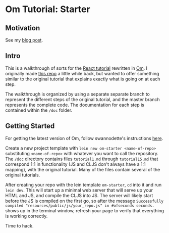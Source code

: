 Om Tutorial: Starter
====================

## Motivation

See my [blog post](http://www.joshlehman.me/rewriting-the-react-tutorial-in-om/).

## Intro

This is a walkthrough of sorts for the
[React tutorial](http://facebook.github.io/react/docs/tutorial.html)
rewritten in [Om](https://github.com/swannodette/om). I originally
made [this repo](https://github.com/jalehman/react-tutorial-om) a
little while back, but wanted to offer something similar to the
original tutorial that explains exactly what is going on at each step.

The walkthrough is organized by using a separate separate branch to
represent the different steps of the original tutorial, and the master
branch represents the complete code. The documentation for each step
is contained within the `/doc` folder.

## Getting Started

For getting the latest version of Om, follow swannodette's instructions [here](https://github.com/swannodette/todomvc/tree/gh-pages/labs/architecture-examples/om).

Create a new project template with `lein new om-starter
<name-of-repo>` substituting `<name-of-repo>` with whatever you want
to call the repository. The `/doc` directory contains files
`tutorial1.md` through `tutorial15.md` that correspond 1:1 in
functionality (JS and CLJS don't always have a 1:1 mapping), with the
original tutorial. Many of the files contain several of the original
tutorials.

After creating your repo with the lein template `om-starter`, `cd`
into it and run `lein dev`. This will start up a minimal web server
that will serve up your HTML and JS, and compile the CLJS into JS. The
server will likely start before the JS is compiled on the first go, so
after the message `Successfully compiled
"resources/public/js/your_repo.js" in #ofseconds seconds.` shows up in
the terminal window, refresh your page to verify that everything is
working correctly.

Time to hack.
